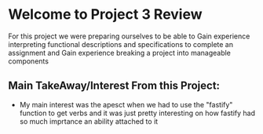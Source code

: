 # Welcome to Project 3 Review

For this project we were preparing ourselves to be able to Gain experience interpreting functional descriptions and specifications to complete an assignment and Gain experience breaking a project into manageable components

## Main TakeAway/Interest From this Project:

- My main interest was the apesct when we had to use the "fastify" function to get verbs and it was just pretty interesting on how fastify had so much imprtance an ability attached to it




